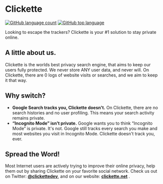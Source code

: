 # Clickette
[![GitHub language count](https://img.shields.io/github/languages/count/clickette/main?style=for-the-badge)](#clickette) [![GitHub top language](https://img.shields.io/badge/TOP%20LANGUAGE-CSS-purple?style=for-the-badge)](#clickette)

Looking to escape the trackers? Clickette is your #1 solution to stay private online.
## A little about us.
Clickette is the worlds best privacy search engine, that aims to keep our users fully protected.
We never store ANY user data, and never will. On Clickette, there are 0 logs of website visits or searches, and we aim to keep it that way.
## Why switch?
- **Google Search tracks you, Clickette doesn't.**
On Clickette, there are no search histories and no user profiling. This means your search activity remains private.
- **“Incognito Mode” isn't private.**
Google wants you to think “Incognito Mode” is private. It's not. Google still tracks every search you make and most websites you visit in Incognito Mode. Clickette doesn't track you, ever.
## Spread the Word!
<p>Most Internet users are actively trying to improve their online privacy, help them out by sharing Clickette on your favorite social network.
Check us out on Twitter: <a href="https://twitter.com/clickettedev/"><strong>@clickettedev</strong></a>, and on our website: <a href="https://www.clickette.net/"><strong>clickette.net</strong></a> .</p>
